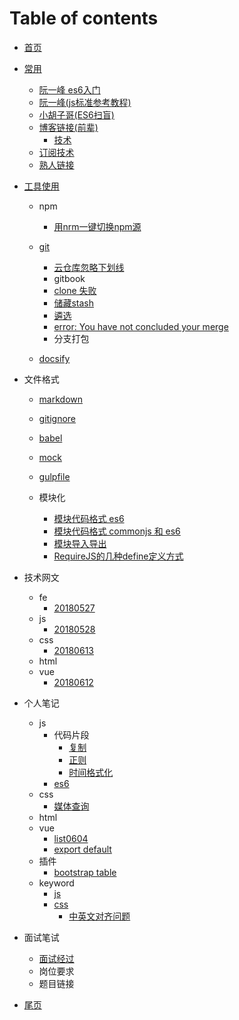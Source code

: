 # Table of contents

* [首页](README.md)
* [常用](link/link1.md)
  * [阮一峰 es6入门](http://es6.ruanyifeng.com/)
  * [阮一峰(js标准参考教程)](http://javascript.ruanyifeng.com/)
  * [小胡子哥(ES6扫盲)](http://www.barretlee.com/blog/2016/07/09/a-kickstarter-guide-to-writing-es6/)
  * [博客链接(前辈)](./link/前辈.md)
    * [技术](./link/blog.md)
  * [订阅技术](./link/subscibe.md) 
  * [熟人链接](./link/they.md)
* [工具使用](tool/oftenUse.md)
  * npm
    * [用nrm一键切换npm源](https://www.cnblogs.com/wangmeijian/p/7072053.html)
   
  * [git](tool/git/git.md)
    * [云仓库忽略下划线](tool/git/igmore-underscore.md)
    * gitbook
    * [clone 失败](tool/git/20180527/clone-fail.md)
    * [储藏stash](tool/git/20180527/stash.md)
    * [遴选](tool/git/20180527/cherry.md)
    * [error: You have not concluded your merge](tool/git/20180527/not-conclude-merge.md)
    * 分支打包
  * [docsify](tool/docsify.md)  

* 文件格式

  * [markdown](./format/markdown.md)
  * [gitignore](./format/gitignore.md)
  * [babel](./format/babel.md)

  * [mock](./format/mock.md)
  * [gulpfile]()
  * 模块化
    * [模块代码格式 es6](./format/module-es6.md)
    * [模块代码格式 commonjs 和 es6](./format/module-es6-commonjs.md) 
    * [模块导入导出](./format/module-all.md)
    * [RequireJS的几种define定义方式](https://blog.csdn.net/itpinpai/article/details/52366498) 

* 技术网文 
  * fe 
    * [20180527](./feA-list/other/20180527.md) 
  * js 
    * [20180528](./feA-list/js/20180528.md) 
  * css  
    * [20180613](./feA-list/css/css20180613.md)
  * html  
  * vue 
    * [20180612](./feA-list/vue/612.md)
 
* 个人笔记
  * js 
    * 代码片段
      * [复制]()
      * [正则]()
      * [时间格式化]()
    * [es6]()  
  * css  
    * [媒体查询]()
  * html  
  * vue
    * [list0604](./feC-aq/vue/list0604.md)
    * [export default]()
  * 插件
    * [bootstrap table]()  
  * keyword
    * [js](./feC-aq/js/keyword0528.md)
    * [css](./feC-aq/css/keyword611.md)
      * [中英文对齐问题](./feC-aq/css/中英文对齐.md)
* 面试笔试
  * [面试经过](./link/interview.md) 
  * 岗位要求   
  * 题目链接   
* [尾页](endPage.md)

